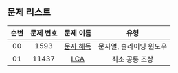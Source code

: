 ## 문제 리스트

|          순번          |       문제 번호         |        문제 이름         |        유형         |
| :-----: | :-----: | :-----: | :-----: | 
| 00 | 1593 | <a href="https://www.acmicpc.net/problem/1593">문자 해독</a> | 문자열, 슬라이딩 윈도우 |
| 01 | 11437 | <a href="https://www.acmicpc.net/problem/11437">LCA</a> | 최소 공통 조상 |
